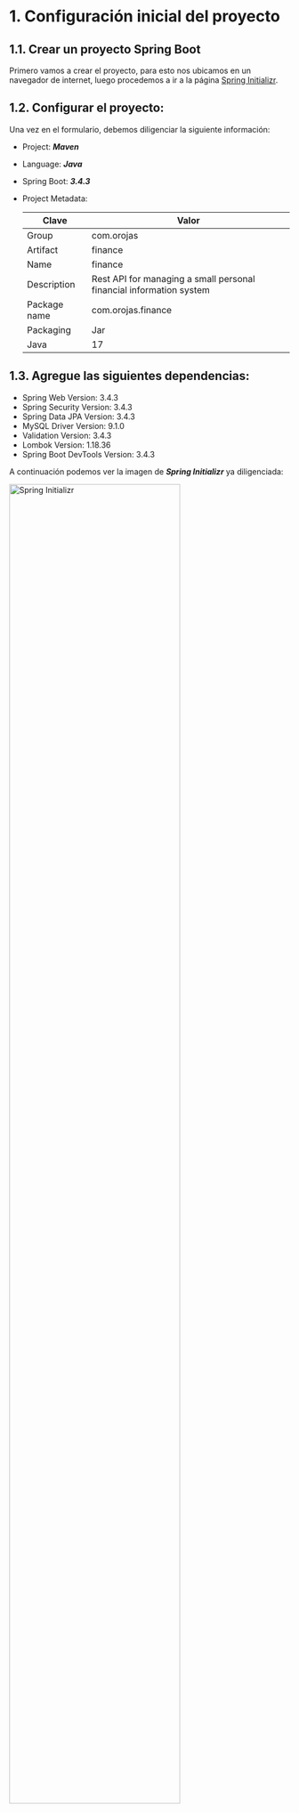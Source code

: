 # 1. Configuración inicial del proyecto

## 1.1. Crear un proyecto Spring Boot

Primero vamos a crear el proyecto, para esto nos ubicamos en un navegador de internet, luego procedemos a ir a 
la página [Spring Initializr](https://start.spring.io/).

## 1.2. Configurar el proyecto:

Una vez en el formulario, debemos diligenciar la siguiente información:

  * Project: ***Maven***
  * Language: ***Java***
  * Spring Boot: ***3.4.3*** 
  * Project Metadata: 

    | Clave        | Valor                                                               |
    |--------------|---------------------------------------------------------------------|
    | Group        | com.orojas                                                          |
    | Artifact     | finance                                                             |
    | Name         | finance                                                             |
    | Description  | Rest API for managing a small personal financial information system |
    | Package name | com.orojas.finance                                                  |
    | Packaging    | Jar                                                                 |
    | Java         | 17                                                                  |

## 1.3. Agregue las siguientes dependencias:

* Spring Web            Version: 3.4.3
* Spring Security       Version: 3.4.3
* Spring Data JPA       Version: 3.4.3
* MySQL Driver          Version: 9.1.0
* Validation            Version: 3.4.3
* Lombok                Version: 1.18.36
* Spring Boot DevTools  Version: 3.4.3

A continuación podemos ver la imagen de ***Spring Initializr*** ya diligenciada:

<img alt="Spring Initializr" src="./img/creacion_proyecto.png" title="Spring Initializr" width="78%"/>

## 1.4. Descargar


Haz clic en el botón `GENERATE` para descargar el proyecto, el cual está ubicado en la parte inferior del formulario, 
extraer el archivo ***zip*** y abrirlo en tu IDE.

***Spring Initializr*** te ayuda a generar un proyecto ***Spring Boot*** pre-configurado con todas las dependencias 
necesarias, para que no tengas que configurarlas manualmente. Este paso simplifica el proceso de configuración y 
te permite empezar a programar más rápido.

## 1.5. Control de versiones

Configuración inicial de un repositorio local de Git.

``` bash
git init
git add .
git commit -m "Add initial files"
git switch -c develop
git switch -c feat/config
```

# 2. Configuración

## 2.1. Deshabilitar Spring Security

Deshabilitamos Spring Security para permitir el desarrollo de las primeras funciones, logramos esto comentando 
la dependencia en el archivo ***pom.xml***.

Y finalmente sincronizamos los cambios en Maven

``` xml
<!--		TODO  **ORM**  We disabled Spring Security to allow development of the first features. -->
<!--		<dependency>-->
<!--			<groupId>org.springframework.boot</groupId>-->
<!--			<artifactId>spring-boot-starter-security</artifactId>-->
<!--		</dependency>-->
```
## 2.2. Instalación de MapStruct

Instalamos ***MapStruct*** adicionando la dependencia en el archivo pom.xml, ya que ***MapStruct*** y 
***Lombok*** tienen conflictos debemos tener especial cuidado con sus versiones. Y finalmente sincronizamos 
los cambios en Maven.

A continuación los cambios en el archivo ***pom.xml***.

``` xml
    <properties>
        <java.version>17</java.version>
        <org.mapstruct.version>1.6.3</org.mapstruct.version>
        <org.lombok.version>1.18.32</org.lombok.version>
        <org.lombok-mapstruct-binding.version>0.2.0</org.lombok-mapstruct-binding.version>
    </properties>
```

``` xml
    <dependency>
        <groupId>org.projectlombok</groupId>
        <artifactId>lombok</artifactId>
        <version>${org.lombok.version}</version>
        <scope>provided</scope>
    </dependency>
    
    <dependency>
        <groupId>org.mapstruct</groupId>
        <artifactId>mapstruct</artifactId>
        <version>${org.mapstruct.version}</version>
    </dependency>
```

``` xml
                <annotationProcessorPaths>
                    <path>
                        <groupId>org.projectlombok</groupId>
                        <artifactId>lombok</artifactId>
                        <version>${org.lombok.version}</version>
                    </path>
                
                    <path>
                        <groupId>org.mapstruct</groupId>
                        <artifactId>mapstruct-processor</artifactId>
                        <version>${org.mapstruct.version}</version>
                    </path>
                
                    <path>
                        <groupId>org.projectlombok</groupId>
                        <artifactId>lombok-mapstruct-binding</artifactId>
                        <version>${org.lombok-mapstruct-binding.version}</version>
                    </path>
                </annotationProcessorPaths>
```

## 2.3. Instalación de la Base de Datos MySQL

En el ambiente del desarrollador utilizaremos MySQL en un contenedor Docker, :
*
* Prerrequisito tener instalado ***Docker***.
* En un directorio aparte, creamos el archivo ***docker-compose.yaml***.
* El contenido del archivo debe ser el que vemos abajo.
* Nos ubicamos en este directorio y ejecutamos el comando `docker-compose up -d`.
* Verificamos su ejecución con el comando `docker ps`.

``` shell
# To Run    docker-compose up -d
# To List   docker ps
# Remove    docker rm -f <ids>

services:
  database:
    container_name: mysql
    image: mysql:latest
    volumes: 
      - ./data:/var/lib/mysql
    restart: always
    ports: 
      - '3306:3306'
    environment: 
      MYSQL_ROOT_PASSWORD: <RootPassword>
      MYSQL_DATABASE: finance_db
      MYSQL_USER: finance_user
      MYSQL_PASSWORD: <userPassPassword>
```

## 2.4. Crear una base de datos ***MySQL***

Abre ***MySQL*** Workbench (o la línea de comandos de ***MySQL***) y ejecuta el siguiente comando ***SQL***
para crear una nueva base de datos:

``` bash
CREATE DATABASE finance_db;
```

Esto creará una base de datos llamada ***finance_db*** para almacenar los datos de la aplicación.

## 2.5. Configurar MySql

En el archivo ***src/main/resources/application.properties***, agregue la siguiente
configuración para conectar su aplicación ***Spring Boot*** con ***MySQL***:

``` bash
# MySQL Database configuration
spring.datasource.url=${DB_HOST}
spring.datasource.username=${DB_USER}
spring.datasource.password=${DB_PASSWORD}
spring.datasource.driver-class-name=com.mysql.cj.jdbc.Driver

# JPA and Hibernate configuration
spring.jpa.generate-ddl=true
spring.jpa.hibernate.ddl-auto=create
spring.jpa.database-platform=org.hibernate.dialect.MySQLDialect
# spring.jpa.show-sql=true
# logging.level.org.hibernate.SQL=debug
```

Note que debe configurar las variables de entorno: DB_HOST, DB_USER y DB_PASSWORD;
con los valores que correspondan a su base de datos.

## 2.6. Configurar application.properties

En el archivo ***src/main/resources/application.properties***, adicionamos las siguientes
configuraciones:

* Configuración del nombre de la aplicación
* Agregar el **context path**
* Configuración de logger

``` bash
# App configuration
spring.application.name=finance-app

# The context path
server.servlet.context-path=/api/v1

# Login configuration
spring.output.ansi.enabled=ALWAYS
logging.level.com.orojas=trace
logging.file.name=finance.log

# MapStruct configuration
spring.jackson.default-property-inclusion=non_null
spring.jackson.property-naming-strategy=SNAKE_CASE

# MySQL Database configuration
spring.datasource.url=${DB_HOST}
spring.datasource.username=${DB_USER}
spring.datasource.password=${DB_PASSWORD}
spring.datasource.driver-class-name=com.mysql.cj.jdbc.Driver

# JPA and Hibernate configuration
spring.jpa.generate-ddl=true
spring.jpa.hibernate.ddl-auto=create
spring.jpa.database-platform=org.hibernate.dialect.MySQLDialect
# spring.jpa.show-sql=true
# logging.level.org.hibernate.SQL=debug
```
